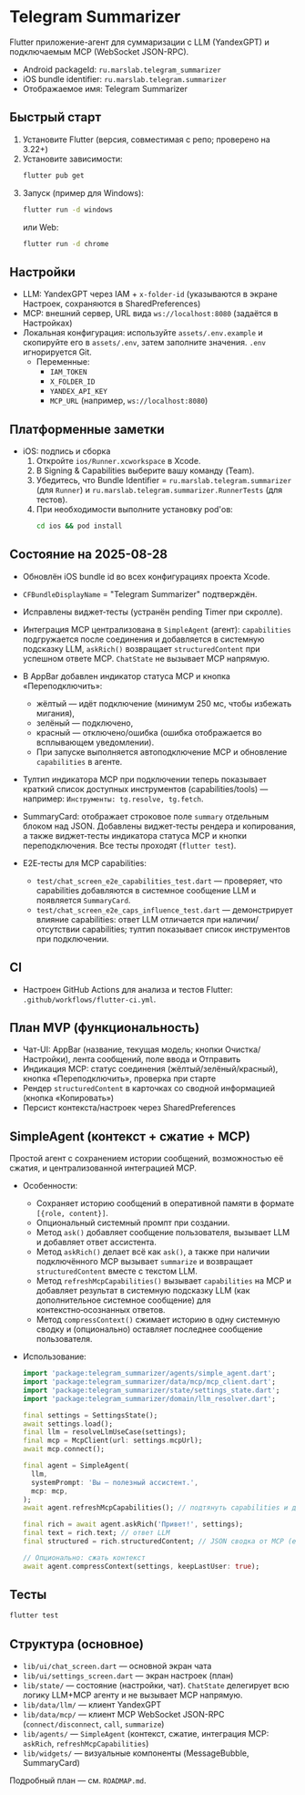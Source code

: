 # Telegram Summarizer

Flutter приложение-агент для суммаризации с LLM (YandexGPT) и подключаемым MCP (WebSocket JSON-RPC).

- Android packageId: `ru.marslab.telegram_summarizer`
- iOS bundle identifier: `ru.marslab.telegram.summarizer`
- Отображаемое имя: Telegram Summarizer

## Быстрый старт

1) Установите Flutter (версия, совместимая с репо; проверено на 3.22+)
2) Установите зависимости:
   ```bash
   flutter pub get
   ```
3) Запуск (пример для Windows):
   ```bash
   flutter run -d windows
   ```
   или Web:
   ```bash
   flutter run -d chrome
   ```

## Настройки
- LLM: YandexGPT через IAM + `x-folder-id` (указываются в экране Настроек, сохраняются в SharedPreferences)
- MCP: внешний сервер, URL вида `ws://localhost:8080` (задаётся в Настройках)
- Локальная конфигурация: используйте `assets/.env.example` и скопируйте его в `assets/.env`, затем заполните значения. `.env` игнорируется Git.
  - Переменные:
    - `IAM_TOKEN`
    - `X_FOLDER_ID`
    - `YANDEX_API_KEY`
    - `MCP_URL` (например, `ws://localhost:8080`)

## Платформенные заметки
- iOS: подпись и сборка
  1) Откройте `ios/Runner.xcworkspace` в Xcode.
  2) В Signing & Capabilities выберите вашу команду (Team).
  3) Убедитесь, что Bundle Identifier = `ru.marslab.telegram.summarizer` (для `Runner`) и `ru.marslab.telegram.summarizer.RunnerTests` (для тестов).
  4) При необходимости выполните установку pod'ов:
     ```bash
     cd ios && pod install
     ```

## Состояние на 2025-08-28
- Обновлён iOS bundle id во всех конфигурациях проекта Xcode.
- `CFBundleDisplayName` = "Telegram Summarizer" подтверждён.
- Исправлены виджет‑тесты (устранён pending Timer при скролле).
- Интеграция MCP централизована в `SimpleAgent` (агент): `capabilities` подгружается после соединения и добавляется в системную подсказку LLM, `askRich()` возвращает `structuredContent` при успешном ответе MCP. `ChatState` не вызывает MCP напрямую.
- В AppBar добавлен индикатор статуса MCP и кнопка «Переподключить»:
  - жёлтый — идёт подключение (минимум 250 мс, чтобы избежать мигания),
  - зелёный — подключено,
  - красный — отключено/ошибка (ошибка отображается во всплывающем уведомлении).
  - При запуске выполняется автоподключение MCP и обновление `capabilities` в агенте.

- Тултип индикатора MCP при подключении теперь показывает краткий список доступных инструментов (capabilities/tools) — например: `Инструменты: tg.resolve, tg.fetch`.

- SummaryCard: отображает строковое поле `summary` отдельным блоком над JSON. Добавлены виджет‑тесты рендера и копирования, а также виджет‑тесты индикатора статуса MCP и кнопки переподключения. Все тесты проходят (`flutter test`).

- E2E‑тесты для MCP capabilities:
  - `test/chat_screen_e2e_capabilities_test.dart` — проверяет, что capabilities добавляются в системное сообщение LLM и появляется `SummaryCard`.
  - `test/chat_screen_e2e_caps_influence_test.dart` — демонстрирует влияние capabilities: ответ LLM отличается при наличии/отсутствии capabilities; тултип показывает список инструментов при подключении.

## CI
- Настроен GitHub Actions для анализа и тестов Flutter: `.github/workflows/flutter-ci.yml`.

## План MVP (функциональность)
- Чат-UI: AppBar (название, текущая модель; кнопки Очистка/Настройки), лента сообщений, поле ввода и Отправить
- Индикация MCP: статус соединения (жёлтый/зелёный/красный), кнопка «Переподключить», проверка при старте
- Рендер `structuredContent` в карточках со сводной информацией (кнопка «Копировать»)
- Персист контекста/настроек через SharedPreferences

## SimpleAgent (контекст + сжатие + MCP)
Простой агент с сохранением истории сообщений, возможностью её сжатия, и централизованной интеграцией MCP.

- Особенности:
  - Сохраняет историю сообщений в оперативной памяти в формате `[{role, content}]`.
  - Опциональный системный промпт при создании.
  - Метод `ask()` добавляет сообщение пользователя, вызывает LLM и добавляет ответ ассистента.
  - Метод `askRich()` делает всё как `ask()`, а также при наличии подключённого MCP вызывает `summarize` и возвращает `structuredContent` вместе с текстом LLM.
  - Метод `refreshMcpCapabilities()` вызывает `capabilities` на MCP и добавляет результат в системную подсказку LLM (как дополнительное системное сообщение) для контекстно‑осознанных ответов.
  - Метод `compressContext()` сжимает историю в одну системную сводку и (опционально) оставляет последнее сообщение пользователя.

- Использование:
  ```dart
  import 'package:telegram_summarizer/agents/simple_agent.dart';
  import 'package:telegram_summarizer/data/mcp/mcp_client.dart';
  import 'package:telegram_summarizer/state/settings_state.dart';
  import 'package:telegram_summarizer/domain/llm_resolver.dart';

  final settings = SettingsState();
  await settings.load();
  final llm = resolveLlmUseCase(settings);
  final mcp = McpClient(url: settings.mcpUrl);
  await mcp.connect();

  final agent = SimpleAgent(
    llm,
    systemPrompt: 'Вы — полезный ассистент.',
    mcp: mcp,
  );
  await agent.refreshMcpCapabilities(); // подтянуть capabilities и добавить в системную подсказку

  final rich = await agent.askRich('Привет!', settings);
  final text = rich.text; // ответ LLM
  final structured = rich.structuredContent; // JSON сводка от MCP (если подключено и без ошибок)

  // Опционально: сжать контекст
  await agent.compressContext(settings, keepLastUser: true);
  ```

## Тесты
```bash
flutter test
```

## Структура (основное)
- `lib/ui/chat_screen.dart` — основной экран чата
- `lib/ui/settings_screen.dart` — экран настроек (план)
- `lib/state/` — состояние (настройки, чат). `ChatState` делегирует всю логику LLM+MCP агенту и не вызывает MCP напрямую.
- `lib/data/llm/` — клиент YandexGPT
- `lib/data/mcp/` — клиент MCP WebSocket JSON-RPC (`connect/disconnect`, `call`, `summarize`)
- `lib/agents/` — `SimpleAgent` (контекст, сжатие, интеграция MCP: `askRich`, `refreshMcpCapabilities`)
- `lib/widgets/` — визуальные компоненты (MessageBubble, SummaryCard)

Подробный план — см. `ROADMAP.md`.
